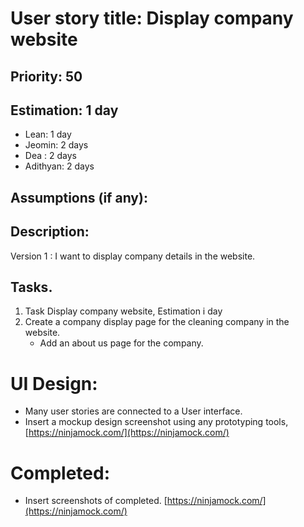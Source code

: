 # User story title: Display company website

## Priority: 50

## Estimation: 1 day
* Lean: 1 day 
* Jeomin: 2 days
* Dea : 2 days
* Adithyan: 2 days

## Assumptions (if any):

## Description: 
Version 1 : I want to display company details in the website.

## Tasks.

1. Task Display company website, Estimation i day
2. Create a company display page for the cleaning company in the website.
   - Add an about us page for the company.

# UI Design:
* Many user stories are connected to a User interface.
* Insert a mockup design screenshot using any prototyping tools, [https://ninjamock.com/](https://ninjamock.com/)

# Completed: 
* Insert screenshots of completed. [https://ninjamock.com/](https://ninjamock.com/) 
  

